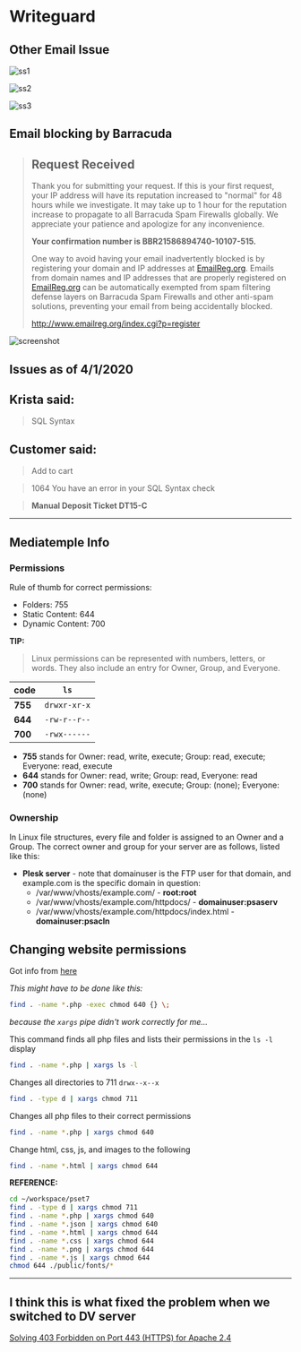 # Writeguard

## Other Email Issue

![ss1](https://i.imgur.com/4ovsuHX.png)

![ss2](https://i.imgur.com/Szt3tYf.png)

![ss3](https://i.imgur.com/noOlzzu.png)

## Email blocking by Barracuda

> ## Request Received
> 
> Thank you for submitting your request. If this is your first request,
>  your IP address will have its reputation increased to "normal" for 48 
> hours while we investigate. It may take up to 1 hour for the reputation 
> increase to propagate to all Barracuda Spam Firewalls globally. We 
> appreciate your patience and apologize for any inconvenience.
> 
> **Your confirmation number is BBR21586894740-10107-515.**
> 
> One way to avoid having your email inadvertently blocked is by registering your domain and IP addresses at [EmailReg.org](http://www.emailreg.org/). Emails from domain names and IP addresses that are properly registered on [EmailReg.org](http://www.emailreg.org/) can be automatically exempted from spam filtering defense layers on Barracuda Spam Firewalls and other anti-spam solutions, preventing your email from 
> being accidentally blocked.
> 
> http://www.emailreg.org/index.cgi?p=register

![screenshot](https://i.imgur.com/L4FnLF9.png)

## Issues as of 4/1/2020

## **Krista said:**

> SQL Syntax

## **Customer said:**

> Add to cart

> 1064 You have an error in your SQL Syntax check

> **Manual Deposit Ticket DT15-C**

- - -

## Mediatemple Info

### Permissions

Rule of thumb for correct permissions:

* Folders: 755
* Static Content: 644
* Dynamic Content: 700

**TIP:**

> Linux permissions can be represented with numbers, letters, or words. They also include an entry for Owner, Group, and Everyone.

| code    | `ls`         |
| ------- | ------------ |
| **755** | `drwxr-xr-x` |
| **644** | `-rw-r--r--` |
| **700** | `-rwx------` |

* **755** stands for Owner: read, write, execute; Group: read, execute; Everyone: read, execute
* **644** stands for Owner: read, write; Group: read, Everyone: read
* **700** stands for Owner: read, write, execute; Group: (none); Everyone: (none)

### Ownership

In Linux file structures, every file and folder is assigned to an Owner and a Group. The correct owner and group for your server are as follows, listed like this:

* **Plesk server** - note that domainuser is the FTP user for that domain, and example.com is the specific domain in question:
  * /var/www/vhosts/example.com/  - __root:root__
  * /var/www/vhosts/example.com/httpdocs/ - __domainuser:psaserv__
  * /var/www/vhosts/example.com/httpdocs/index.html - __domainuser:psacln__

## Changing website permissions

Got info from [here](https://www.reddit.com/r/cs50/comments/5055ti/403_forbidden_permissions_chmod_the_definitive/)

_This might have to be done like this:_

```bash
find . -name *.php -exec chmod 640 {} \;
```

_because the `xargs` pipe didn't work correctly for me..._

This command finds all php files and lists their permissions in the `ls -l` display

```bash
find . -name *.php | xargs ls -l
```

Changes all directories to 711 `drwx--x--x`

```bash
find . -type d | xargs chmod 711
```

Changes all php files to their correct permissions

```bash
find . -name *.php | xargs chmod 640
```

Change html, css, js, and images to the following

```bash
find . -name *.html | xargs chmod 644
```

__REFERENCE:__

```bash
cd ~/workspace/pset7
find . -type d | xargs chmod 711
find . -name *.php | xargs chmod 640
find . -name *.json | xargs chmod 640
find . -name *.html | xargs chmod 644
find . -name *.css | xargs chmod 644
find . -name *.png | xargs chmod 644
find . -name *.js | xargs chmod 644
chmod 644 ./public/fonts/*
```

- - -

## I think this is what fixed the problem when we switched to DV server

[Solving 403 Forbidden on Port 443 (HTTPS) for Apache 2.4](https://medium.com/@xvista/solving-403-forbidden-on-port-443-https-for-apache-2-4-40bab9296315)
